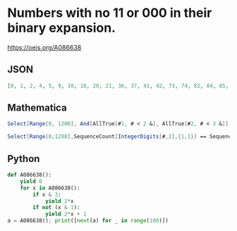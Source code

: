 # Numbers with no 11 or 000 in their binary expansion\.
https://oeis.org/A086638
## JSON
```JSON
[0, 1, 2, 4, 5, 9, 10, 18, 20, 21, 36, 37, 41, 42, 73, 74, 82, 84, 85, 146, 148, 149, 164, 165, 169, 170, 292, 293, 297, 298, 329, 330, 338, 340, 341, 585, 586, 594, 596, 597, 658, 660, 661, 676, 677, 681, 682, 1170, 1172, 1173]
```
## Mathematica
```Mathematica
Select[Range[0, 1200], And[AllTrue[#1, # < 2 &], AllTrue[#2, # < 3 &]] & @@ {Part[#, 2 Range@ Ceiling[Length[#]/2] - 1], Part[#, 2 Range@ Floor[Length[#]/2]]} &@ Map[Length, Split@ IntegerDigits[#, 2]] &] (* _Michael De Vlieger_, Dec 26 2018 *)
```
```Mathematica
Select[Range[0,1200],SequenceCount[IntegerDigits[#,2],{1,1}] == SequenceCount[ IntegerDigits[ #,2],{0,0,0}]==0&] (* Requires Mathematica version 10 or later *) (* _Harvey P. Dale_, May 16 2019 *)
```
## Python
```Python
def A086638():
    yield 0
    for x in A086638():
        if x & 3:
            yield 2*x
        if not (x & 1):
            yield 2*x + 1
a = A086638(); print([next(a) for _ in range(100)])
```
